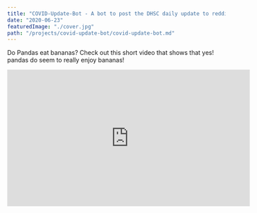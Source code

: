 ```yaml
---
title: "COVID-Update-Bot - A bot to post the DHSC daily update to reddit"
date: "2020-06-23"
featuredImage: "./cover.jpg"
path: "/projects/covid-update-bot/covid-update-bot.md"
---
```


Do Pandas eat bananas? Check out this short video that shows that yes! pandas do seem to really enjoy bananas!

<iframe width="560" height="315" src="https://www.youtube.com/embed/4SZl1r2O_bY" frameborder="0" allowfullscreen></iframe>